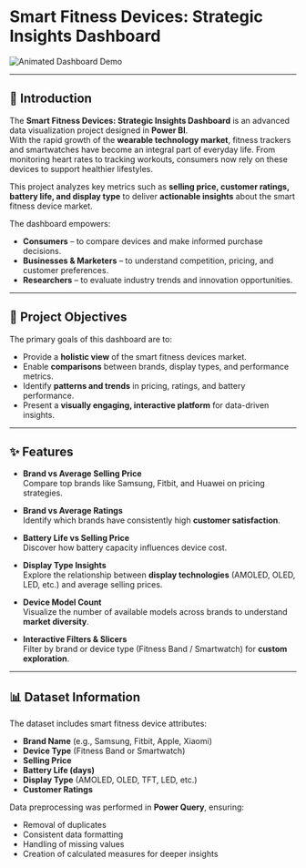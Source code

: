 # Smart Fitness Devices: Strategic Insights Dashboard

![Animated Dashboard Demo](https://media.giphy.com/media/xT9IgzoKnwFNmISR8I/giphy.gif)

---

## 📌 Introduction
The **Smart Fitness Devices: Strategic Insights Dashboard** is an advanced data visualization project designed in **Power BI**.  
With the rapid growth of the **wearable technology market**, fitness trackers and smartwatches have become an integral part of everyday life. From monitoring heart rates to tracking workouts, consumers now rely on these devices to support healthier lifestyles.  

This project analyzes key metrics such as **selling price, customer ratings, battery life, and display type** to deliver **actionable insights** about the smart fitness device market.  

The dashboard empowers:  
- **Consumers** – to compare devices and make informed purchase decisions.  
- **Businesses & Marketers** – to understand competition, pricing, and customer preferences.  
- **Researchers** – to evaluate industry trends and innovation opportunities.  

---

## 🎯 Project Objectives
The primary goals of this dashboard are to:  
- Provide a **holistic view** of the smart fitness devices market.  
- Enable **comparisons** between brands, display types, and performance metrics.  
- Identify **patterns and trends** in pricing, ratings, and battery performance.  
- Present a **visually engaging, interactive platform** for data-driven insights.  

---

## ✨ Features
- **Brand vs Average Selling Price**  
  Compare top brands like Samsung, Fitbit, and Huawei on pricing strategies.  

- **Brand vs Average Ratings**  
  Identify which brands have consistently high **customer satisfaction**.  

- **Battery Life vs Selling Price**  
  Discover how battery capacity influences device cost.  

- **Display Type Insights**  
  Explore the relationship between **display technologies** (AMOLED, OLED, LED, etc.) and average selling prices.  

- **Device Model Count**  
  Visualize the number of available models across brands to understand **market diversity**.  

- **Interactive Filters & Slicers**  
  Filter by brand or device type (Fitness Band / Smartwatch) for **custom exploration**.  

---

## 📊 Dataset Information
The dataset includes smart fitness device attributes:  
- **Brand Name** (e.g., Samsung, Fitbit, Apple, Xiaomi)  
- **Device Type** (Fitness Band or Smartwatch)  
- **Selling Price**  
- **Battery Life (days)**  
- **Display Type** (AMOLED, OLED, TFT, LED, etc.)  
- **Customer Ratings**  

Data preprocessing was performed in **Power Query**, ensuring:  
- Removal of duplicates  
- Consistent data formatting  
- Handling of missing values  
- Creation of calculated measures for deeper insights  

